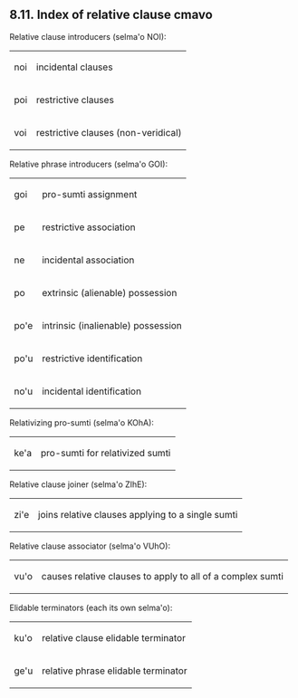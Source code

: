 <a id="section-relative-clause-cmavo-summary"></a>8.11. <a id="c8s11"></a>Index of relative clause cmavo
--------------------------------------------------------------------------------------------------------

<a id="id-1.9.13.2.1" class="indexterm"></a>Relative clause introducers (selma'o NOI):

<table class="cmavo-list"><colgroup></colgroup><tbody><tr class="cmavo-entry"><td class="cmavo"><p class="cmavo">noi</p></td><td class="description"><p class="description">incidental clauses</p></td></tr><tr class="cmavo-entry"><td class="cmavo"><p class="cmavo">poi</p></td><td class="description"><p class="description">restrictive clauses</p></td></tr><tr class="cmavo-entry"><td class="cmavo"><p class="cmavo">voi</p></td><td class="description"><p class="description">restrictive clauses (non-veridical)</p></td></tr></tbody></table>

Relative phrase introducers (selma'o GOI):

<table class="cmavo-list"><colgroup></colgroup><tbody><tr class="cmavo-entry"><td class="cmavo"><p class="cmavo">goi</p></td><td class="description"><p class="description">pro-sumti assignment</p></td></tr><tr class="cmavo-entry"><td class="cmavo"><p class="cmavo">pe</p></td><td class="description"><p class="description">restrictive association</p></td></tr><tr class="cmavo-entry"><td class="cmavo"><p class="cmavo">ne</p></td><td class="description"><p class="description">incidental association</p></td></tr><tr class="cmavo-entry"><td class="cmavo"><p class="cmavo">po</p></td><td class="description"><p class="description">extrinsic (alienable) possession</p></td></tr><tr class="cmavo-entry"><td class="cmavo"><p class="cmavo">po'e</p></td><td class="description"><p class="description">intrinsic (inalienable) possession</p></td></tr><tr class="cmavo-entry"><td class="cmavo"><p class="cmavo">po'u</p></td><td class="description"><p class="description">restrictive identification</p></td></tr><tr class="cmavo-entry"><td class="cmavo"><p class="cmavo">no'u</p></td><td class="description"><p class="description">incidental identification</p></td></tr></tbody></table>

Relativizing pro-sumti (selma'o KOhA):

<table class="cmavo-list"><colgroup></colgroup><tbody><tr class="cmavo-entry"><td class="cmavo"><p class="cmavo">ke'a</p></td><td class="description"><p class="description">pro-sumti for relativized sumti</p></td></tr></tbody></table>

Relative clause joiner (selma'o ZIhE):

<table class="cmavo-list"><colgroup></colgroup><tbody><tr class="cmavo-entry"><td class="cmavo"><p class="cmavo">zi'e</p></td><td class="description"><p class="description">joins relative clauses applying to a single sumti</p></td></tr></tbody></table>

Relative clause associator (selma'o VUhO):

<table class="cmavo-list"><colgroup></colgroup><tbody><tr class="cmavo-entry"><td class="cmavo"><p class="cmavo">vu'o</p></td><td class="description"><p class="description">causes relative clauses to apply to all of a complex sumti</p></td></tr></tbody></table>

Elidable terminators (each its own selma'o):

<table class="cmavo-list"><colgroup></colgroup><tbody><tr class="cmavo-entry"><td class="cmavo"><p class="cmavo">ku'o</p></td><td class="description"><p class="description">relative clause elidable terminator</p></td></tr><tr class="cmavo-entry"><td class="cmavo"><p class="cmavo">ge'u</p></td><td class="description"><p class="description">relative phrase elidable terminator</p></td></tr></tbody></table>